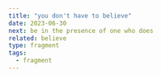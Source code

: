 ```yaml
---
title: "you don't have to believe"
date: 2023-06-30
next: be in the presence of one who does
related: believe
type: fragment
tags:
  - fragment
---
```

